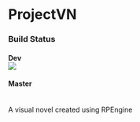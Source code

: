# ProjectVN
### Build Status
#### Dev<br> ![](https://travis-ci.com/AnzoDK/ProjectVN.svg?branch=dev)
#### Master<br>
<br>
A visual novel created using RPEngine
